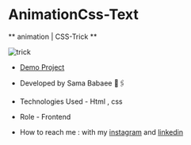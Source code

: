 # AnimationCss-Text

** animation | CSS-Trick **

![trick](https://github.com/sama-babaee-web/AnimationCss-Text/assets/107030945/1068d53d-8096-4415-942f-2c0f79448413)

- [Demo Project](https://sama-babaee-web.github.io/AnimationCss-Text/)

- Developed by Sama Babaee 👻🖇

- Technologies Used - Html , css 

- Role - Frontend

- How to reach me : with my [instagram](https://www.instagram.com/sama_babaee_web/) and [linkedin](https://www.linkedin.com/in/sama-babaee-54135324b/)
